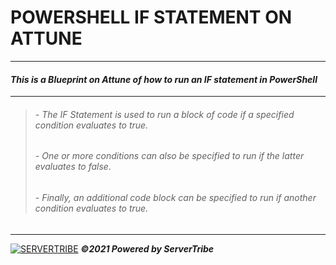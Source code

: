 # **POWERSHELL IF STATEMENT ON ATTUNE**
---
#### ***This is a Blueprint on Attune of how to run an IF statement in PowerShell***
---
> ###### - *The IF Statement is used to run a block of code if a specified condition evaluates to true.*
> ###### - *One or more conditions can also be specified to run if the latter evaluates to false.*
> ###### - *Finally, an additional code block can be specified to run if another condition evaluates to true.*
---
[![SERVERTRIBE](https://www.servertribe.com/wp-content/themes/mars/assets/images/attune_logo.svg)](https://www.servertribe.com/)
***&copy;2021 Powered by ServerTribe***